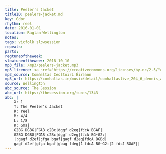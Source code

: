 ```yaml
---
title: Peeler's Jacket
titleID: peelers-jacket.md
key: Gdor
rhythm: reel
date: 2016-01-01
location: Raglan Wellington
notes:
tags: vicfolk slowsession 
repeats: 
parts: 
regtuneoftheweek:
slowtuneoftheweek: 2018-10-10
mp3_file: /mp3/peelers-jacket.mp3
mp3_licence: <a href="https://creativecommons.org/licenses/by-nc/2.5/">CC-BY-NC-2.5</a>
mp3_source: Comhaltas Ceoltóirí Éireann
mp3_url: https://comhaltas.ie/music/detail/comhaltaslive_204_6_dennis_alexander/
source: Wellington
abc_source: The Session
abc_url: https://thesession.org/tunes/1343
abc: |
    X: 1
    T: The Peeler's Jacket
    R: reel
    M: 4/4
    L: 1/8
    K: Gmaj
    G2BG DGBG|FGAB c2Bc|dggf d2eg|fdcA BGAF|
    G2BG DGBG|FGAB c2Bc|dggf d2eg|fdcA BG~G2:|
    |:gagf d2ef|gfga bgaf|gagf d2eg|fdcA BGBd|
    gagf d2ef|gfga bgaf|gbag fdeg|1 fdcA BG~G2:|2 fdcA BGAF||
---
```

